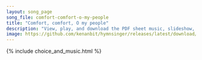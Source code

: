 ```yaml
---
layout: song_page
song_file: comfort-comfort-o-my-people
title: "Comfort, comfort, O my people"
description: "View, play, and download the PDF sheet music, slideshow, and audio. Lyrics: Comfort, comfort, O my people, speak of peace, now says our God. Comfort those who sit in darkness, mourning 'neath their sorrows' load.  Speak unto J... english christian 4part"
image: https://github.com/kenanbit/hymnsinger/releases/latest/download/comfort-comfort-o-my-people-trad.png
---
```


{% include choice_and_music.html %}